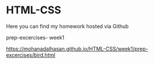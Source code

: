 # HTML-CSS

Here you can find my homework hosted via Github

prep-excercises- week1

https://mohanadalhasan.github.io/HTML-CSS/week1/prep-excercises/bird.html

